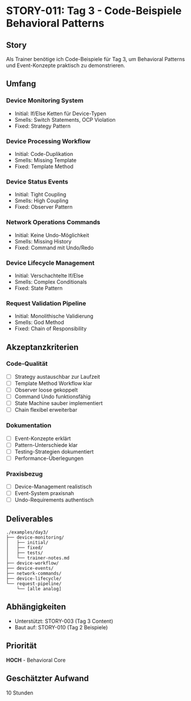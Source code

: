 # STORY-011: Tag 3 - Code-Beispiele Behavioral Patterns

## Story
Als Trainer benötige ich Code-Beispiele für Tag 3, um Behavioral Patterns und Event-Konzepte praktisch zu demonstrieren.

## Umfang

### Device Monitoring System
- Initial: If/Else Ketten für Device-Typen
- Smells: Switch Statements, OCP Violation
- Fixed: Strategy Pattern

### Device Processing Workflow
- Initial: Code-Duplikation
- Smells: Missing Template
- Fixed: Template Method

### Device Status Events
- Initial: Tight Coupling
- Smells: High Coupling
- Fixed: Observer Pattern

### Network Operations Commands
- Initial: Keine Undo-Möglichkeit
- Smells: Missing History
- Fixed: Command mit Undo/Redo

### Device Lifecycle Management
- Initial: Verschachtelte If/Else
- Smells: Complex Conditionals
- Fixed: State Pattern

### Request Validation Pipeline
- Initial: Monolithische Validierung
- Smells: God Method
- Fixed: Chain of Responsibility

## Akzeptanzkriterien

### Code-Qualität
- [ ] Strategy austauschbar zur Laufzeit
- [ ] Template Method Workflow klar
- [ ] Observer loose gekoppelt
- [ ] Command Undo funktionsfähig
- [ ] State Machine sauber implementiert
- [ ] Chain flexibel erweiterbar

### Dokumentation
- [ ] Event-Konzepte erklärt
- [ ] Pattern-Unterschiede klar
- [ ] Testing-Strategien dokumentiert
- [ ] Performance-Überlegungen

### Praxisbezug
- [ ] Device-Management realistisch
- [ ] Event-System praxisnah
- [ ] Undo-Requirements authentisch

## Deliverables
```
./examples/day3/
├── device-monitoring/
│   ├── initial/
│   ├── fixed/
│   ├── tests/
│   └── trainer-notes.md
├── device-workflow/
├── device-events/
├── network-commands/
├── device-lifecycle/
└── request-pipeline/
    └── [alle analog]
```

## Abhängigkeiten
- Unterstützt: STORY-003 (Tag 3 Content)
- Baut auf: STORY-010 (Tag 2 Beispiele)

## Priorität
**HOCH** - Behavioral Core

## Geschätzter Aufwand
10 Stunden